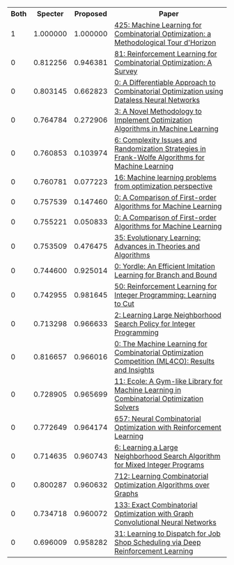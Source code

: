 <html><table><tr>
<th>Both</th>
<th>Specter</th>
<th>Proposed</th>
<th>Paper</th>
</tr>
<tr>
<td>1</td>
<td>1.000000</td>
<td>1.000000</td>
<td><a href="https://www.semanticscholar.org/paper/3f13a5148f7caa51ea946193d261d4f8ed32d81a">425: Machine Learning for Combinatorial Optimization: a Methodological Tour d'Horizon</a></td>
</tr>
<tr>
<td>0</td>
<td>0.812256</td>
<td>0.946381</td>
<td><a href="https://www.semanticscholar.org/paper/5646b7e555fc7768db1e3e9a792b59a6553b1d7e">81: Reinforcement Learning for Combinatorial Optimization: A Survey</a></td>
</tr>
<tr>
<td>0</td>
<td>0.803145</td>
<td>0.662823</td>
<td><a href="https://www.semanticscholar.org/paper/0c529677fcf1ea2ba112dc99b92700c44fc8d120">0: A Differentiable Approach to Combinatorial Optimization using Dataless Neural Networks</a></td>
</tr>
<tr>
<td>0</td>
<td>0.764784</td>
<td>0.272906</td>
<td><a href="https://www.semanticscholar.org/paper/5f1cec4f39f7fdff53e4736879433d2654d896cb">3: A Novel Methodology to Implement Optimization Algorithms in Machine Learning</a></td>
</tr>
<tr>
<td>0</td>
<td>0.760853</td>
<td>0.103974</td>
<td><a href="https://www.semanticscholar.org/paper/d6f898aafd58cd65fd51228fdbab42e331165ec5">6: Complexity Issues and Randomization Strategies in Frank-Wolfe Algorithms for Machine Learning</a></td>
</tr>
<tr>
<td>0</td>
<td>0.760781</td>
<td>0.077223</td>
<td><a href="https://www.semanticscholar.org/paper/699f93373b8581f8d04b205e5524ae7b3f9ea2c4">16: Machine learning problems from optimization perspective</a></td>
</tr>
<tr>
<td>0</td>
<td>0.757539</td>
<td>0.147460</td>
<td><a href="https://www.semanticscholar.org/paper/12f141fe7b4512b9df51bec6e7091a91cfc948c9">0: A Comparison of First-order Algorithms for Machine Learning</a></td>
</tr>
<tr>
<td>0</td>
<td>0.755221</td>
<td>0.050833</td>
<td><a href="https://www.semanticscholar.org/paper/932f70b267bbcf63ef3b11b409bd45d3a28956e0">0: A Comparison of First-order Algorithms for Machine Learning</a></td>
</tr>
<tr>
<td>0</td>
<td>0.753509</td>
<td>0.476475</td>
<td><a href="https://www.semanticscholar.org/paper/964046192a83ce878d219173c06190bde04cc065">35: Evolutionary Learning: Advances in Theories and Algorithms</a></td>
</tr>
<tr>
<td>0</td>
<td>0.744600</td>
<td>0.925014</td>
<td><a href="https://www.semanticscholar.org/paper/4c73c02488f41045b3a3f249239c533da6485fbc">0: Yordle: An Efficient Imitation Learning for Branch and Bound</a></td>
</tr>
<tr>
<td>0</td>
<td>0.742955</td>
<td>0.981645</td>
<td><a href="https://www.semanticscholar.org/paper/4660c2338ef2bf9aa3ae2c29cad97240c87a3d17">50: Reinforcement Learning for Integer Programming: Learning to Cut</a></td>
</tr>
<tr>
<td>0</td>
<td>0.713298</td>
<td>0.966633</td>
<td><a href="https://www.semanticscholar.org/paper/09f33e73ba9740df76be26a957a26a5aed07b713">2: Learning Large Neighborhood Search Policy for Integer Programming</a></td>
</tr>
<tr>
<td>0</td>
<td>0.816657</td>
<td>0.966016</td>
<td><a href="https://www.semanticscholar.org/paper/c017ca4b90ac06e641269a9e8a29feaa655d4b9d">0: The Machine Learning for Combinatorial Optimization Competition (ML4CO): Results and Insights</a></td>
</tr>
<tr>
<td>0</td>
<td>0.728905</td>
<td>0.965699</td>
<td><a href="https://www.semanticscholar.org/paper/e5f3f6d89be2f29eda70133fd83913229650d008">11: Ecole: A Gym-like Library for Machine Learning in Combinatorial Optimization Solvers</a></td>
</tr>
<tr>
<td>0</td>
<td>0.772649</td>
<td>0.964174</td>
<td><a href="https://www.semanticscholar.org/paper/d7878c2044fb699e0ce0cad83e411824b1499dc8">657: Neural Combinatorial Optimization with Reinforcement Learning</a></td>
</tr>
<tr>
<td>0</td>
<td>0.714635</td>
<td>0.960743</td>
<td><a href="https://www.semanticscholar.org/paper/54b2d353e3339840d252831d92bbc50fb762198b">6: Learning a Large Neighborhood Search Algorithm for Mixed Integer Programs</a></td>
</tr>
<tr>
<td>0</td>
<td>0.800287</td>
<td>0.960632</td>
<td><a href="https://www.semanticscholar.org/paper/f306b1a973d9fa8c693036ca75fa8e30ad709635">712: Learning Combinatorial Optimization Algorithms over Graphs</a></td>
</tr>
<tr>
<td>0</td>
<td>0.734718</td>
<td>0.960072</td>
<td><a href="https://www.semanticscholar.org/paper/03097420a1c4b2500cec6f29740f9d3c2164168f">133: Exact Combinatorial Optimization with Graph Convolutional Neural Networks</a></td>
</tr>
<tr>
<td>0</td>
<td>0.696009</td>
<td>0.958282</td>
<td><a href="https://www.semanticscholar.org/paper/d594764273c02b5a3bbdc4a8d49979a23ad1f125">31: Learning to Dispatch for Job Shop Scheduling via Deep Reinforcement Learning</a></td>
</tr>
</table></html>

